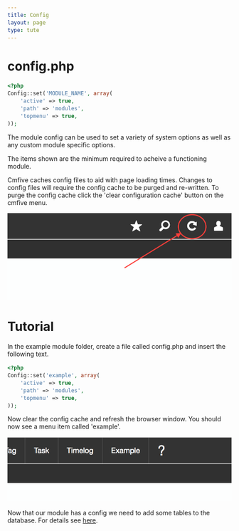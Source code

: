 ```yaml
---
title: Config
layout: page
type: tute
---
```


# config.php

```php
<?php
Config::set('MODULE_NAME', array(
    'active' => true,
    'path' => 'modules',
    'topmenu' => true,
));
```

The module config can be used to set a variety of system options as well as any custom module specific options. 

The items shown are the minimum required to acheive a functioning module.

Cmfive caches config files to aid with page loading times. Changes to config files will require the config cache to be purged and re-written. To purge the config cache click the 'clear configuration cache' button on the cmfive menu.

![Clear configuration cache](/assets/images/config_refresh.png)

# Tutorial

In the example module folder, create a file called config.php and insert the following text. 

```php
<?php
Config::set('example', array(
    'active' => true,
    'path' => 'modules',
    'topmenu' => true,
));
```

Now clear the config cache and refresh the browser window. You should now see a menu item called 'example'.

![Example menu item](/assets/images/example_menu_item.png)

Now that our module has a config we need to add some tables to the database. For details see [here](install).